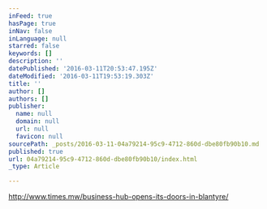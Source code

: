 ```yaml
---
inFeed: true
hasPage: true
inNav: false
inLanguage: null
starred: false
keywords: []
description: ''
datePublished: '2016-03-11T20:53:47.195Z'
dateModified: '2016-03-11T19:53:19.303Z'
title: ''
author: []
authors: []
publisher:
  name: null
  domain: null
  url: null
  favicon: null
sourcePath: _posts/2016-03-11-04a79214-95c9-4712-860d-dbe80fb90b10.md
published: true
url: 04a79214-95c9-4712-860d-dbe80fb90b10/index.html
_type: Article

---
```

http://www.times.mw/business-hub-opens-its-doors-in-blantyre/